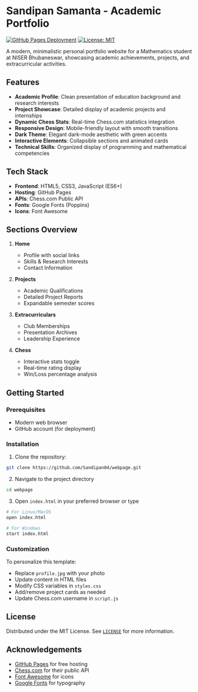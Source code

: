 # Sandipan Samanta - Academic Portfolio

[![GitHub Pages Deployment](https://img.shields.io/badge/GitHub%20Pages-Live-brightgreen)](https://sandipan04.github.io/webpage) 
[![License: MIT](https://img.shields.io/badge/License-MIT-blue.svg)](https://opensource.org/licenses/MIT)

A modern, minimalistic personal portfolio website for a Mathematics student at NISER Bhubaneswar, showcasing academic achievements, projects, and extracurricular activities.

## Features

- **Academic Profile**: Clean presentation of education background and research interests
- **Project Showcase**: Detailed display of academic projects and internships
- **Dynamic Chess Stats**: Real-time Chess.com statistics integration
- **Responsive Design**: Mobile-friendly layout with smooth transitions
- **Dark Theme**: Elegant dark-mode aesthetic with green accents
- **Interactive Elements**: Collapsible sections and animated cards
- **Technical Skills**: Organized display of programming and mathematical competencies

## Tech Stack

- **Frontend**: HTML5, CSS3, JavaScript (ES6+)
- **Hosting**: GitHub Pages
- **APIs**: Chess.com Public API
- **Fonts**: Google Fonts (Poppins)
- **Icons**: Font Awesome

## Sections Overview

1. **Home**
   - Profile with social links
   - Skills & Research Interests
   - Contact Information

2. **Projects**
   - Academic Qualifications
   - Detailed Project Reports
   - Expandable semester scores

3. **Extracurriculars**
   - Club Memberships
   - Presentation Archives
   - Leadership Experience

4. **Chess**
   - Interactive stats toggle
   - Real-time rating display
   - Win/Loss percentage analysis

## Getting Started

### Prerequisites
- Modern web browser
- GitHub account (for deployment)

### Installation
1. Clone the repository:
```bash
git clone https://github.com/Sandipan04/webpage.git
```
2. Navigate to the project directory
```bash
cd webpage
```
3. Open `index.html` in your preferred browser or type
```bash
# For Linux/MacOS
open index.html

# For Windows
start index.html
```
### Customization
To personalize this template:
- Replace `profile.jpg` with your photo
- Update content in HTML files
- Modify CSS variables in `styles.css`
- Add/remove project cards as needed
- Update Chess.com username in `script.js`

## License
Distributed under the MIT License. See [`LICENSE`](https://opensource.org/licenses/MIT) for more information.

## Acknowledgements
- [GitHub Pages](https://pages.github.com/) for free hosting
- [Chess.com](https://www.chess.com/) for their public API
- [Font Awesome](https://fontawesome.com/) for icons
- [Google Fonts](https://fonts.google.com) for typography